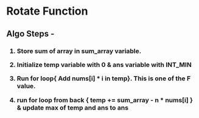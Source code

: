 # Rotate Function
<h2> 
Algo Steps -
</h2>
<h3>  

1. Store sum of array in sum_array variable.  

2. Initialize temp variable with 0 & ans variable with INT_MIN  

3. Run for loop{ Add nums[i] * i in temp}. This is one of the F value.

4. run for loop from back { temp += sum_array - n * nums[i] } & update max of temp and ans to ans

</h3>

